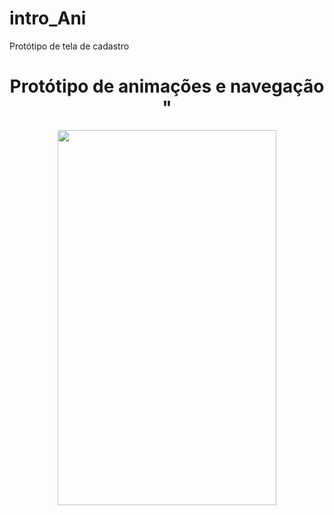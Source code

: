 # intro_Ani
Protótipo de tela de cadastro 
<div align="center">
<h1 align="center">Protótipo de animações e navegação  "</h1>
</div>
<div align="center">
  <img src="./src/git/demo.mov" height ="600" width="350">
</div>
